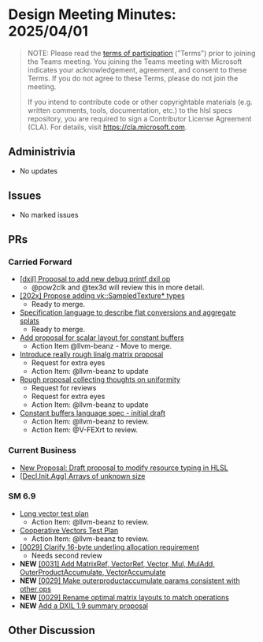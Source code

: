 # Design Meeting Minutes: 2025/04/01

> NOTE: Please read the [terms of participation](DesignMeetingTerms.txt)
> ("Terms") prior to joining the Teams meeting.  You joining the Teams meeting
> with Microsoft indicates your acknowledgement, agreement, and consent to these
> Terms.  If you do not agree to these Terms, please do not join the meeting.
>
> If you intend to contribute code or other copyrightable materials (e.g.
> written comments, tools, documentation, etc.)  to the hlsl specs repository,
> you are required to sign a Contributor License Agreement (CLA).  For details,
> visit https://cla.microsoft.com.

## Administrivia
* No updates

## Issues
* No marked issues

## PRs

### Carried Forward

* [[dxil] Proposal to add new debug printf dxil op](https://github.com/microsoft/hlsl-specs/pull/324)
  * @pow2clk and @tex3d will review this in more detail.
* [[202x] Propose adding vk::SampledTexture* types](https://github.com/microsoft/hlsl-specs/pull/343)
  * Ready to merge.
* [Specification language to describe flat conversions and aggregate splats](https://github.com/microsoft/hlsl-specs/pull/358)
  * Ready to merge.
* [Add proposal for scalar layout for constant buffers](https://github.com/microsoft/hlsl-specs/pull/317)
  * Action Item @llvm-beanz - Move to merge.
* [Introduce really rough linalg matrix proposal](https://github.com/microsoft/hlsl-specs/pull/404)
  * Request for extra eyes
  * Action Item: @llvm-beanz to update
* [Rough proposal collecting thoughts on uniformity](https://github.com/microsoft/hlsl-specs/pull/405)
  * Request for reviews
  * Request for extra eyes
  * Action Item: @llvm-beanz to update
* [Constant buffers language spec - initial draft](https://github.com/microsoft/hlsl-specs/pull/419)
  * Action Item: @llvm-beanz to review.
  * Action Item: @V-FEXrt to review.

### Current Business
* [New Proposal: Draft proposal to modify resource typing in HLSL](https://github.com/microsoft/hlsl-specs/pull/461)
* [[Decl.Init.Agg] Arrays of unknown size](https://github.com/microsoft/hlsl-specs/pull/469)

### SM 6.9

* [Long vector test plan](https://github.com/microsoft/hlsl-specs/pull/421)
  * Action Item: @llvm-beanz to review.
* [Cooperative Vectors Test Plan](https://github.com/microsoft/hlsl-specs/pull/428)
  * Action Item: @llvm-beanz to review.
* [[0029] Clarify 16-byte underling allocation requirement](https://github.com/microsoft/hlsl-specs/pull/430)
  * Needs second review
* **NEW** [[0031] Add MatrixRef, VectorRef, Vector, Mul, MulAdd, OuterProductAccumulate, VectorAccumulate](https://github.com/microsoft/hlsl-specs/pull/451)
* **NEW** [[0029] Make outerproductaccumulate params consistent with other ops](https://github.com/microsoft/hlsl-specs/pull/465)
* **NEW** [[0029] Rename optimal matrix layouts to match operations](https://github.com/microsoft/hlsl-specs/pull/468)
* **NEW** [Add a DXIL 1.9 summary proposal](https://github.com/microsoft/hlsl-specs/pull/470)

## Other Discussion
